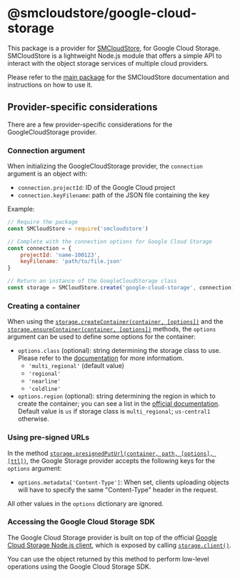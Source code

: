 # @smcloudstore/google-cloud-storage

This package is a provider for [SMCloudStore](https://github.com/ItalyPaleAle/SMCloudStore), for Google Cloud Storage. SMCloudStore is a lightweight Node.js module that offers a simple API to interact with the object storage services of multiple cloud providers.

Please refer to the [main package](https://github.com/ItalyPaleAle/SMCloudStore) for the SMCloudStore documentation and instructions on how to use it.

## Provider-specific considerations

There are a few provider-specific considerations for the GoogleCloudStorage provider.

### Connection argument

When initializing the GoogleCloudStorage provider, the `connection` argument is an object with:

- `connection.projectId`: ID of the Google Cloud project
- `connection.keyFilename`: path of the JSON file containing the key

Example:

````js
// Require the package
const SMCloudStore = require('smcloudstore')

// Complete with the connection options for Google Cloud Storage
const connection = {
    projectId: 'name-100123',
    keyFilename: 'path/to/file.json'
}

// Return an instance of the GoogleCloudStorage class
const storage = SMCloudStore.create('google-cloud-storage', connection)
````

### Creating a container

When using the [`storage.createContainer(container, [options])`](https://italypaleale.github.io/SMCloudStore/classes/google_cloud_storage.googlecloudstorageprovider.html#createcontainer) and the [`storage.ensureContainer(container, [options])`](https://italypaleale.github.io/SMCloudStore/classes/google_cloud_storage.googlecloudstorageprovider.html#ensurecontainer) methods, the `options` argument can be used to define some options for the container:

- `options.class` (optional): string determining the storage class to use. Please refer to the [documentation](https://cloud.google.com/storage/docs/storage-classes) for more informatiom.
  - `'multi_regional'` (default value)
  - `'regional'`
  - `'nearline'`
  - `'coldline'`
- `options.region` (optional): string determining the region in which to create the container; you can see a list in the [official documentation](https://cloud.google.com/storage/docs/bucket-locations). Default value is `us` if storage class is `multi_regional`; `us-central1` otherwise.

### Using pre-signed URLs

In the method [`storage.presignedPutUrl(container, path, [options], [ttl])`](https://italypaleale.github.io/SMCloudStore/classes/azure_storage.azurestorageprovider.html#presignedputurl), the Google Storage provider accepts the following keys for the `options` argument:

- `options.metadata['Content-Type']`: When set, clients uploading objects will have to specify the same "Content-Type" header in the request.

All other values in the `options` dictionary are ignored.

### Accessing the Google Cloud Storage SDK

The Google Cloud Storage provider is built on top of the official [Google Cloud Storage Node.js client](https://github.com/googleapis/nodejs-storage), which is exposed by calling [`storage.client()`](https://italypaleale.github.io/SMCloudStore/classes/google_cloud_storage.googlecloudstorageprovider.html#client).

You can use the object returned by this method to perform low-level operations using the Google Cloud Storage SDK.
